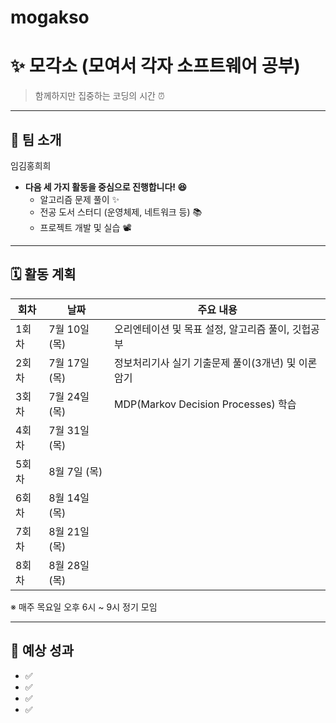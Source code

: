 # mogakso
# ✨ 모각소 (모여서 각자 소프트웨어 공부)

> 함께하지만 집중하는 코딩의 시간 ⏰  

---

## 📌 팀 소개

임김홍희희
- **다음 세 가지 활동을 중심으로 진행합니다! 😆**
    - 알고리즘 문제 풀이 ✨
    - 전공 도서 스터디 (운영체제, 네트워크 등) 📚
    - 프로젝트 개발 및 실습 📽️

---

## 🗓 활동 계획


| 회차  | 날짜         | 주요 내용                          |
| --- | ---------- | ------------------------------ |
| 1회차 | 7월 10일 (목) | 오리엔테이션 및 목표 설정, 알고리즘 풀이, 깃헙공부  |
| 2회차 | 7월 17일 (목) | 정보처리기사 실기 기출문제 풀이(3개년) 및 이론 암기 |
| 3회차 | 7월 24일 (목) | MDP(Markov Decision Processes) 학습  |
| 4회차 | 7월 31일 (목) |                                |
| 5회차 | 8월 7일 (목)  |                                |
| 6회차 | 8월 14일 (목) |                                |
| 7회차 | 8월 21일 (목) |                                |
| 8회차 | 8월 28일 (목) |                                |


※ 매주 목요일 오후 6시 ~ 9시 정기 모임  

---

## 🚀 예상 성과

- ✅
- ✅ 
- ✅ 
- ✅ 
